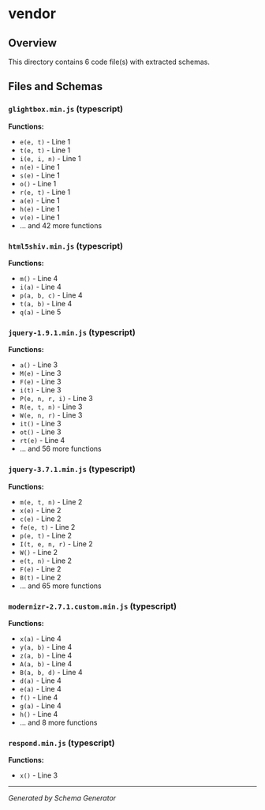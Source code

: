 # vendor

## Overview

This directory contains 6 code file(s) with extracted schemas.

## Files and Schemas

### `glightbox.min.js` (typescript)

**Functions:**
- `e(e, t)` - Line 1
- `t(e, t)` - Line 1
- `i(e, i, n)` - Line 1
- `n(e)` - Line 1
- `s(e)` - Line 1
- `o()` - Line 1
- `r(e, t)` - Line 1
- `a(e)` - Line 1
- `h(e)` - Line 1
- `v(e)` - Line 1
- ... and 42 more functions

### `html5shiv.min.js` (typescript)

**Functions:**
- `m()` - Line 4
- `i(a)` - Line 4
- `p(a, b, c)` - Line 4
- `t(a, b)` - Line 4
- `q(a)` - Line 5

### `jquery-1.9.1.min.js` (typescript)

**Functions:**
- `a()` - Line 3
- `M(e)` - Line 3
- `F(e)` - Line 3
- `i(t)` - Line 3
- `P(e, n, r, i)` - Line 3
- `R(e, t, n)` - Line 3
- `W(e, n, r)` - Line 3
- `it()` - Line 3
- `ot()` - Line 3
- `rt(e)` - Line 4
- ... and 56 more functions

### `jquery-3.7.1.min.js` (typescript)

**Functions:**
- `m(e, t, n)` - Line 2
- `x(e)` - Line 2
- `c(e)` - Line 2
- `fe(e, t)` - Line 2
- `p(e, t)` - Line 2
- `I(t, e, n, r)` - Line 2
- `W()` - Line 2
- `e(t, n)` - Line 2
- `F(e)` - Line 2
- `B(t)` - Line 2
- ... and 65 more functions

### `modernizr-2.7.1.custom.min.js` (typescript)

**Functions:**
- `x(a)` - Line 4
- `y(a, b)` - Line 4
- `z(a, b)` - Line 4
- `A(a, b)` - Line 4
- `B(a, b, d)` - Line 4
- `d(a)` - Line 4
- `e(a)` - Line 4
- `f()` - Line 4
- `g(a)` - Line 4
- `h()` - Line 4
- ... and 8 more functions

### `respond.min.js` (typescript)

**Functions:**
- `x()` - Line 3

---
*Generated by Schema Generator*